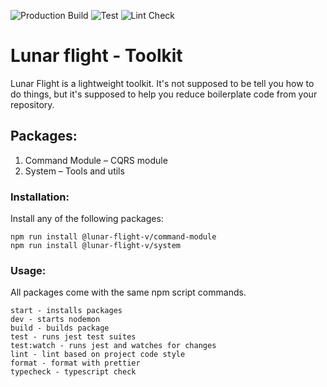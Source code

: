 ![Production Build](https://github.com/ktw-studio/lunar-flight/workflows/Project%20Build/badge.svg)
![Test](https://github.com/ktw-studio/lunar-flight/workflows/Test/badge.svg)
![Lint Check](https://github.com/ktw-studio/lunar-flight/workflows/Lint%20Check/badge.svg)

# Lunar flight - Toolkit

Lunar Flight is a lightweight toolkit.
It's not supposed to be tell you how to do things, 
but it's supposed to help you reduce boilerplate code from your repository.

## Packages:
1. Command Module – CQRS module
2. System – Tools and utils


### Installation:
Install any of the following packages:
```
npm run install @lunar-flight-v/command-module
npm run install @lunar-flight-v/system
```

### Usage:
All packages come with the same npm script commands.
```
start - installs packages
dev - starts nodemon
build - builds package
test - runs jest test suites
test:watch - runs jest and watches for changes
lint - lint based on project code style
format - format with prettier
typecheck - typescript check
```
